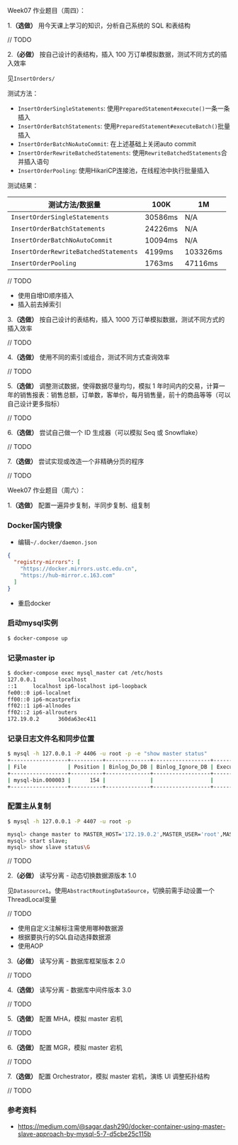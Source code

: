Week07 作业题目（周四）：

1.**（选做）** 用今天课上学习的知识，分析自己系统的 SQL 和表结构

// TODO

2.**（必做）** 按自己设计的表结构，插入 100 万订单模拟数据，测试不同方式的插入效率

见`InsertOrders/`

测试方法：

* `InsertOrderSingleStatements`: 使用`PreparedStatement#execute()`一条一条插入 
* `InsertOrderBatchStatements`: 使用`PreparedStatement#executeBatch()`批量插入 
* `InsertOrderBatchNoAutoCommit`: 在上述基础上关闭auto commit
* `InsertOrderRewriteBatchedStatements`: 使用`RewriteBatchedStatements`合并插入语句
* `InsertOrderPooling`: 使用HikariCP连接池，在线程池中执行批量插入

测试结果：

测试方法/数据量 | 100K | 1M
--- | --- | --- 
`InsertOrderSingleStatements` | 30586ms | N/A
`InsertOrderBatchStatements` | 24226ms | N/A
`InsertOrderBatchNoAutoCommit` | 10094ms | N/A
`InsertOrderRewriteBatchedStatements` | 4199ms | 103326ms
`InsertOrderPooling` | 1763ms | 47116ms

// TODO
* 使用自增ID顺序插入
* 插入前去掉索引

3.**（选做）** 按自己设计的表结构，插入 1000 万订单模拟数据，测试不同方式的插入效率

// TODO

4.**（选做）** 使用不同的索引或组合，测试不同方式查询效率

// TODO

5.**（选做）** 调整测试数据，使得数据尽量均匀，模拟 1 年时间内的交易，计算一年的销售报表：销售总额，订单数，客单价，每月销售量，前十的商品等等（可以自己设计更多指标）

// TODO

6.**（选做）** 尝试自己做一个 ID 生成器（可以模拟 Seq 或 Snowflake）

// TODO

7.**（选做）** 尝试实现或改造一个非精确分页的程序

// TODO

Week07 作业题目（周六）：

1.**（选做）** 配置一遍异步复制，半同步复制、组复制

### Docker国内镜像

* 编辑`~/.docker/daemon.json`
```json
{
  "registry-mirrors": [
    "https://docker.mirrors.ustc.edu.cn",
    "https://hub-mirror.c.163.com"
  ]
}
```
* 重启docker

### 启动mysql实例

```bash
$ docker-compose up
```

### 记录master ip
```bash
$ docker-compose exec mysql_master cat /etc/hosts
127.0.0.1       localhost
::1     localhost ip6-localhost ip6-loopback
fe00::0 ip6-localnet
ff00::0 ip6-mcastprefix
ff02::1 ip6-allnodes
ff02::2 ip6-allrouters
172.19.0.2      360da63ec411
```

### 记录日志文件名和同步位置
```bash
$ mysql -h 127.0.0.1 -P 4406 -u root -p -e "show master status"
+------------------+----------+--------------+------------------+-------------------+
| File             | Position | Binlog_Do_DB | Binlog_Ignore_DB | Executed_Gtid_Set |
+------------------+----------+--------------+------------------+-------------------+
| mysql-bin.000003 |      154 |              |                  |                   |
+------------------+----------+--------------+------------------+-------------------+
```

### 配置主从复制

```bash
$ mysql -h 127.0.0.1 -P 4407 -u root -p

mysql> change master to MASTER_HOST='172.19.0.2',MASTER_USER='root',MASTER_PASSWORD='example',MASTER_LOG_FILE='mysql-bin.000003',MASTER_LOG_POS=154;
mysql> start slave;
mysql> show slave status\G
```

// TODO

2.**（必做）** 读写分离 - 动态切换数据源版本 1.0

见`Datasource1`。使用`AbstractRoutingDataSource`，切换前需手动设置一个ThreadLocal变量

// TODO
* 使用自定义注解标注需使用哪种数据源
* 根据要执行的SQL自动选择数据源
* 使用AOP

3.**（必做）** 读写分离 - 数据库框架版本 2.0

// TODO

4.**（选做）** 读写分离 - 数据库中间件版本 3.0

// TODO

5.**（选做）** 配置 MHA，模拟 master 宕机

// TODO

6.**（选做）** 配置 MGR，模拟 master 宕机

// TODO

7.**（选做）** 配置 Orchestrator，模拟 master 宕机，演练 UI 调整拓扑结构

// TODO

### 参考资料
* https://medium.com/@sagar.dash290/docker-container-using-master-slave-approach-by-mysql-5-7-d5cbe25c115b